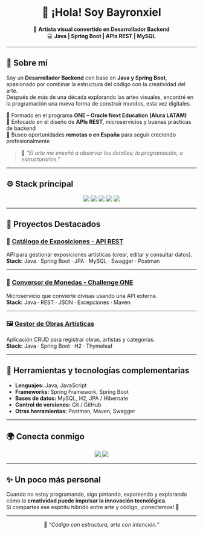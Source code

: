 <!-- Encabezado con presentación -->
<h1 align="center">👋 ¡Hola! Soy Bayronxiel</h1>

<p align="center">
🎨 <strong>Artista visual convertido en Desarrollador Backend</strong>  
<br>
💻 <strong>Java | Spring Boot | APIs REST | MySQL</strong>  
</p>

---

## 🧠 Sobre mí

Soy un **Desarrollador Backend** con base en **Java y Spring Boot**, apasionado por combinar la estructura del código con la creatividad del arte.  
Después de más de una década explorando las artes visuales, encontré en la programación una nueva forma de construir mundos, esta vez digitales.  

🔹 Formado en el programa **ONE – Oracle Next Education (Alura LATAM)**  
🔹 Enfocado en el diseño de **APIs REST**, microservicios y buenas prácticas de backend  
🔹 Busco oportunidades **remotas o en España** para seguir creciendo profesionalmente  

> 💬 *“El arte me enseñó a observar los detalles; la programación, a estructurarlos.”*

---

## ⚙️ Stack principal

<p align="center">
  <img src="https://img.shields.io/badge/Java-F89820?style=for-the-badge&logo=openjdk&logoColor=white" />
  <img src="https://img.shields.io/badge/Spring%20Boot-6DB33F?style=for-the-badge&logo=springboot&logoColor=white" />
  <img src="https://img.shields.io/badge/MySQL-4479A1?style=for-the-badge&logo=mysql&logoColor=white" />
  <img src="https://img.shields.io/badge/Git-F05032?style=for-the-badge&logo=git&logoColor=white" />
  <img src="https://img.shields.io/badge/Postman-FF6C37?style=for-the-badge&logo=postman&logoColor=white" />
</p>

---

## 🚀 Proyectos Destacados

### 🎨 [Catálogo de Exposiciones - API REST](https://github.com/bayronxiel/catalogo-exposiciones)
API para gestionar exposiciones artísticas (crear, editar y consultar datos).  
**Stack:** Java · Spring Boot · JPA · MySQL · Swagger · Postman  

---

### 💱 [Conversor de Monedas - Challenge ONE](https://github.com/bayronxiel/conversor-monedas)
Microservicio que convierte divisas usando una API externa.  
**Stack:** Java · REST · JSON · Excepciones · Maven  

---

### 🖼 [Gestor de Obras Artísticas](https://github.com/bayronxiel/gestor-obras)
Aplicación CRUD para registrar obras, artistas y categorías.  
**Stack:** Java · Spring Boot · H2 · Thymeleaf  

---

## 🧩 Herramientas y tecnologías complementarias
- **Lenguajes:** Java, JavaScript  
- **Frameworks:** Spring Framework, Spring Boot  
- **Bases de datos:** MySQL, H2, JPA / Hibernate  
- **Control de versiones:** Git / GitHub  
- **Otras herramientas:** Postman, Maven, Swagger  

---

## 🌍 Conecta conmigo

<p align="center">
  <a href="https://www.linkedin.com/in/bayronxiel/">
    <img src="https://img.shields.io/badge/LinkedIn-Bayron%20Xiel-0A66C2?style=for-the-badge&logo=linkedin&logoColor=white" />
  </a>
  <a href="mailto:bayronxiel@gmail.com">
    <img src="https://img.shields.io/badge/Email-bayronxiel%40gmail.com-D14836?style=for-the-badge&logo=gmail&logoColor=white" />
  </a>
</p>

---

## ✨ Un poco más personal

Cuando no estoy programando, sigo pintando, exponiendo y explorando cómo la **creatividad puede impulsar la innovación tecnológica**.  
Si compartes ese espíritu híbrido entre arte y código, ¡conectemos! 🚀

---

<p align="center">🧩 <em>“Código con estructura, arte con intención.”</em></p>
